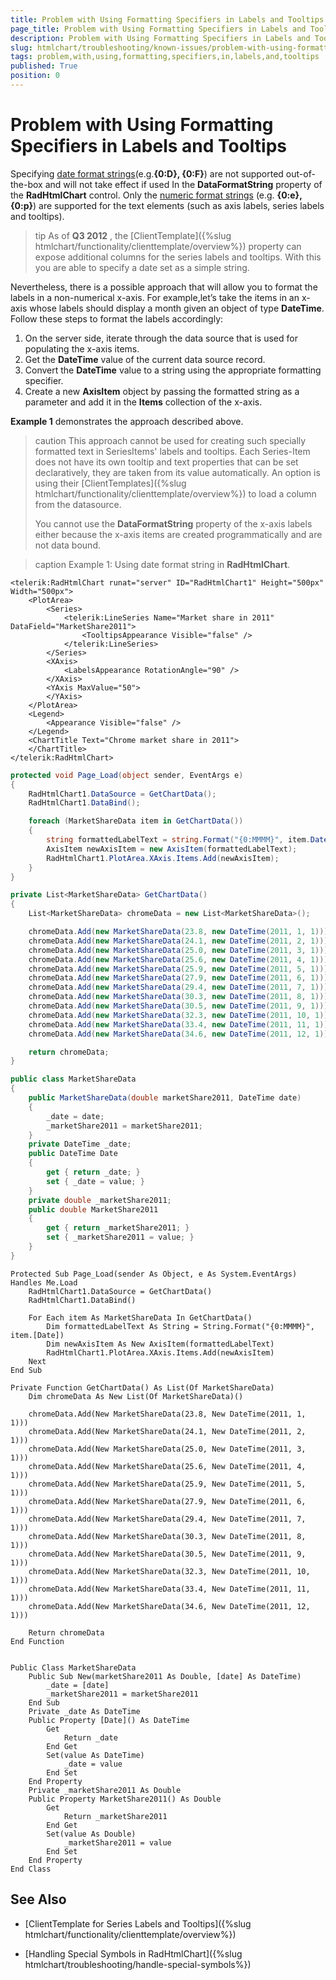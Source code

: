 ```yaml
---
title: Problem with Using Formatting Specifiers in Labels and Tooltips
page_title: Problem with Using Formatting Specifiers in Labels and Tooltips | RadHtmlChart for ASP.NET AJAX Documentation
description: Problem with Using Formatting Specifiers in Labels and Tooltips
slug: htmlchart/troubleshooting/known-issues/problem-with-using-formatting-specifiers-in-labels-and-tooltips
tags: problem,with,using,formatting,specifiers,in,labels,and,tooltips
published: True
position: 0
---
```


# Problem with Using Formatting Specifiers in Labels and Tooltips

Specifying [date format strings](http://msdn.microsoft.com/en-us/library/az4se3k1.aspx)(e.g.**{0:D}, {0:F}**) are not supported out-of-the-box and will not take effect if used In the **DataFormatString** property of the **RadHtmlChart** control. Only the [numeric format strings](http://msdn.microsoft.com/en-us/library/dwhawy9k.aspx) (e.g. **{0:e}, {0:p}**) are supported for the text elements (such as axis labels, series labels and tooltips).

>tip As of **Q3 2012** , the [ClientTemplate]({%slug htmlchart/functionality/clienttemplate/overview%}) property can expose additional columns for the series	labels and tooltips. With this you are able to specify a date set as a simple string.

Nevertheless, there is a possible approach that will allow you to format the labels in a non-numerical x-axis. For example,let’s take the items in an x-axis whose labels should display a month given an object of type **DateTime**. Follow these steps to format the labels accordingly:

1. On the server side, iterate through the data source that is used for populating the x-axis items.
1. Get the **DateTime** value of the current data source record.
1. Convert the **DateTime** value to a string using the appropriate formatting specifier.
1. Create a new **AxisItem** object by passing the formatted string as a parameter and add it in the **Items** collection of the x-axis.

**Example 1** demonstrates the approach described above.

>caution This approach cannot be used for creating such specially formatted text in SeriesItems' labels and tooltips. Each Series-Item does not	have its own tooltip and text properties that can be set declaratively, they are taken from its value automatically. An option is using their [ClientTemplates]({%slug htmlchart/functionality/clienttemplate/overview%}) to load a column from the datasource.
>
>You cannot use the **DataFormatString** property of the x-axis labels either because the x-axis items are created programmatically	and are not data bound.


>caption Example 1: Using date format string in **RadHtmlChart**.

````ASP.NET
<telerik:RadHtmlChart runat="server" ID="RadHtmlChart1" Height="500px" Width="500px">
	<PlotArea>
		<Series>
			<telerik:LineSeries Name="Market share in 2011" DataField="MarketShare2011">
				<TooltipsAppearance Visible="false" />
			</telerik:LineSeries>
		</Series>
		<XAxis>
			<LabelsAppearance RotationAngle="90" />
		</XAxis>
		<YAxis MaxValue="50">
		</YAxis>
	</PlotArea>
	<Legend>
		<Appearance Visible="false" />
	</Legend>
	<ChartTitle Text="Chrome market share in 2011">
	</ChartTitle>
</telerik:RadHtmlChart>
````

````C#
protected void Page_Load(object sender, EventArgs e)
{
	RadHtmlChart1.DataSource = GetChartData();
	RadHtmlChart1.DataBind();

	foreach (MarketShareData item in GetChartData())
	{
		string formattedLabelText = string.Format("{0:MMMM}", item.Date);
		AxisItem newAxisItem = new AxisItem(formattedLabelText);
		RadHtmlChart1.PlotArea.XAxis.Items.Add(newAxisItem);
	}
}

private List<MarketShareData> GetChartData()
{
	List<MarketShareData> chromeData = new List<MarketShareData>();

	chromeData.Add(new MarketShareData(23.8, new DateTime(2011, 1, 1)));
	chromeData.Add(new MarketShareData(24.1, new DateTime(2011, 2, 1)));
	chromeData.Add(new MarketShareData(25.0, new DateTime(2011, 3, 1)));
	chromeData.Add(new MarketShareData(25.6, new DateTime(2011, 4, 1)));
	chromeData.Add(new MarketShareData(25.9, new DateTime(2011, 5, 1)));
	chromeData.Add(new MarketShareData(27.9, new DateTime(2011, 6, 1)));
	chromeData.Add(new MarketShareData(29.4, new DateTime(2011, 7, 1)));
	chromeData.Add(new MarketShareData(30.3, new DateTime(2011, 8, 1)));
	chromeData.Add(new MarketShareData(30.5, new DateTime(2011, 9, 1)));
	chromeData.Add(new MarketShareData(32.3, new DateTime(2011, 10, 1)));
	chromeData.Add(new MarketShareData(33.4, new DateTime(2011, 11, 1)));
	chromeData.Add(new MarketShareData(34.6, new DateTime(2011, 12, 1)));

	return chromeData;
}

public class MarketShareData
{
	public MarketShareData(double marketShare2011, DateTime date)
	{
		_date = date;
		_marketShare2011 = marketShare2011;
	}
	private DateTime _date;
	public DateTime Date
	{
		get { return _date; }
		set { _date = value; }
	}
	private double _marketShare2011;
	public double MarketShare2011
	{
		get { return _marketShare2011; }
		set { _marketShare2011 = value; }
	}
}
````
````VB
Protected Sub Page_Load(sender As Object, e As System.EventArgs) Handles Me.Load
	RadHtmlChart1.DataSource = GetChartData()
	RadHtmlChart1.DataBind()

	For Each item As MarketShareData In GetChartData()
		Dim formattedLabelText As String = String.Format("{0:MMMM}", item.[Date])
		Dim newAxisItem As New AxisItem(formattedLabelText)
		RadHtmlChart1.PlotArea.XAxis.Items.Add(newAxisItem)
	Next
End Sub

Private Function GetChartData() As List(Of MarketShareData)
	Dim chromeData As New List(Of MarketShareData)()

	chromeData.Add(New MarketShareData(23.8, New DateTime(2011, 1, 1)))
	chromeData.Add(New MarketShareData(24.1, New DateTime(2011, 2, 1)))
	chromeData.Add(New MarketShareData(25.0, New DateTime(2011, 3, 1)))
	chromeData.Add(New MarketShareData(25.6, New DateTime(2011, 4, 1)))
	chromeData.Add(New MarketShareData(25.9, New DateTime(2011, 5, 1)))
	chromeData.Add(New MarketShareData(27.9, New DateTime(2011, 6, 1)))
	chromeData.Add(New MarketShareData(29.4, New DateTime(2011, 7, 1)))
	chromeData.Add(New MarketShareData(30.3, New DateTime(2011, 8, 1)))
	chromeData.Add(New MarketShareData(30.5, New DateTime(2011, 9, 1)))
	chromeData.Add(New MarketShareData(32.3, New DateTime(2011, 10, 1)))
	chromeData.Add(New MarketShareData(33.4, New DateTime(2011, 11, 1)))
	chromeData.Add(New MarketShareData(34.6, New DateTime(2011, 12, 1)))

	Return chromeData
End Function


Public Class MarketShareData
	Public Sub New(marketShare2011 As Double, [date] As DateTime)
		_date = [date]
		_marketShare2011 = marketShare2011
	End Sub
	Private _date As DateTime
	Public Property [Date]() As DateTime
		Get
			Return _date
		End Get
		Set(value As DateTime)
			_date = value
		End Set
	End Property
	Private _marketShare2011 As Double
	Public Property MarketShare2011() As Double
		Get
			Return _marketShare2011
		End Get
		Set(value As Double)
			_marketShare2011 = value
		End Set
	End Property
End Class
````


## See Also

 * [ClientTemplate for Series Labels and Tooltips]({%slug htmlchart/functionality/clienttemplate/overview%})

 * [Handling Special Symbols in RadHtmlChart]({%slug htmlchart/troubleshooting/handle-special-symbols%})
